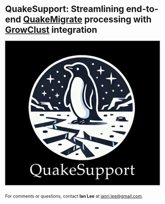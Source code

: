 # QuakeSupport: Streamlining end-to-end [QuakeMigrate](https://github.com/QuakeMigrate/QuakeMigrate) processing with [GrowClust](https://github.com/dttrugman/GrowClust) integration

![](QS-logo-title.png)

For comments or questions, contact **Ian Lee** at [ianrj.lee@gmail.com](mailto:ianrj.lee@gmail.com).
